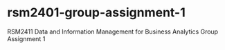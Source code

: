 # rsm2401-group-assignment-1
RSM2411 Data and Information Management for Business Analytics Group Assignment 1
